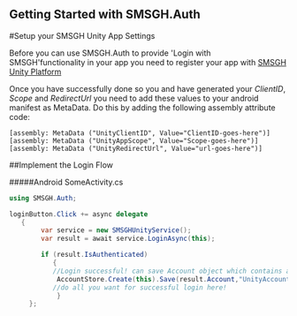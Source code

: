 ## Getting Started with SMSGH.Auth

#Setup your SMSGH Unity App Settings 

Before you can use SMSGH.Auth to provide 'Login with SMSGH'functionality in your app you need
to register your app with [SMSGH Unity Platform](https://unity.smsgh.com)

Once you have successfully done so you and have generated your *ClientID*, *Scope*
and *RedirectUrl* you need to add these values to your android manifest as MetaData. Do this by adding the following assembly attribute code:

```
[assembly: MetaData ("UnityClientID", Value="ClientID-goes-here")]
[assembly: MetaData ("UnityAppScope", Value="Scope-goes-here")]
[assembly: MetaData ("UnityRedirectUrl", Value="url-goes-here")]
```

##Implement the Login Flow

#####Android
SomeActivity.cs

````c#
using SMSGH.Auth;

loginButton.Click += async delegate
   {
        var service = new SMSGHUnityService();
        var result = await service.LoginAsync(this);

        if (result.IsAuthenticated)
           {  
           //Login successful! can save Account object which contains access_token
            AccountStore.Create(this).Save(result.Account,"UnityAccount");
           //do all you want for successful login here! 
            }
     };
````